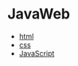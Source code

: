 # JavaWeb
  - [html](https://github.com/WhCannon/JavaWeb/tree/master/html/README.MD)
  - [css](https://github.com/WhCannon/JavaWeb/tree/master/css/README.MD)
  - [JavaScript](https://github.com/WhCannon/JavaWeb/tree/master/javascript/README.MD)

